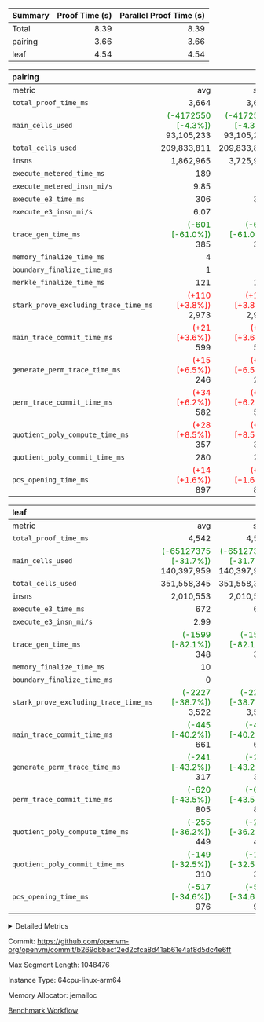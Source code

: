 | Summary | Proof Time (s) | Parallel Proof Time (s) |
|:---|---:|---:|
| Total |  8.39 |  8.39 |
| pairing |  3.66 |  3.66 |
| leaf |  4.54 |  4.54 |


| pairing |||||
|:---|---:|---:|---:|---:|
|metric|avg|sum|max|min|
| `total_proof_time_ms ` |  3,664 |  3,664 |  3,664 |  3,664 |
| `main_cells_used     ` | <span style='color: green'>(-4172550 [-4.3%])</span> 93,105,233 | <span style='color: green'>(-4172550 [-4.3%])</span> 93,105,233 | <span style='color: green'>(-4172550 [-4.3%])</span> 93,105,233 | <span style='color: green'>(-4172550 [-4.3%])</span> 93,105,233 |
| `total_cells_used    ` |  209,833,811 |  209,833,811 |  209,833,811 |  209,833,811 |
| `insns               ` |  1,862,965 |  3,725,930 |  1,862,965 |  1,862,965 |
| `execute_metered_time_ms` |  189 | -          | -          | -          |
| `execute_metered_insn_mi/s` |  9.85 | -          |  9.85 |  9.85 |
| `execute_e3_time_ms  ` |  306 |  306 |  306 |  306 |
| `execute_e3_insn_mi/s` |  6.07 | -          |  6.07 |  6.07 |
| `trace_gen_time_ms   ` | <span style='color: green'>(-601 [-61.0%])</span> 385 | <span style='color: green'>(-601 [-61.0%])</span> 385 | <span style='color: green'>(-601 [-61.0%])</span> 385 | <span style='color: green'>(-601 [-61.0%])</span> 385 |
| `memory_finalize_time_ms` |  4 |  4 |  4 |  4 |
| `boundary_finalize_time_ms` |  1 |  1 |  1 |  1 |
| `merkle_finalize_time_ms` |  121 |  121 |  121 |  121 |
| `stark_prove_excluding_trace_time_ms` | <span style='color: red'>(+110 [+3.8%])</span> 2,973 | <span style='color: red'>(+110 [+3.8%])</span> 2,973 | <span style='color: red'>(+110 [+3.8%])</span> 2,973 | <span style='color: red'>(+110 [+3.8%])</span> 2,973 |
| `main_trace_commit_time_ms` | <span style='color: red'>(+21 [+3.6%])</span> 599 | <span style='color: red'>(+21 [+3.6%])</span> 599 | <span style='color: red'>(+21 [+3.6%])</span> 599 | <span style='color: red'>(+21 [+3.6%])</span> 599 |
| `generate_perm_trace_time_ms` | <span style='color: red'>(+15 [+6.5%])</span> 246 | <span style='color: red'>(+15 [+6.5%])</span> 246 | <span style='color: red'>(+15 [+6.5%])</span> 246 | <span style='color: red'>(+15 [+6.5%])</span> 246 |
| `perm_trace_commit_time_ms` | <span style='color: red'>(+34 [+6.2%])</span> 582 | <span style='color: red'>(+34 [+6.2%])</span> 582 | <span style='color: red'>(+34 [+6.2%])</span> 582 | <span style='color: red'>(+34 [+6.2%])</span> 582 |
| `quotient_poly_compute_time_ms` | <span style='color: red'>(+28 [+8.5%])</span> 357 | <span style='color: red'>(+28 [+8.5%])</span> 357 | <span style='color: red'>(+28 [+8.5%])</span> 357 | <span style='color: red'>(+28 [+8.5%])</span> 357 |
| `quotient_poly_commit_time_ms` |  280 |  280 |  280 |  280 |
| `pcs_opening_time_ms ` | <span style='color: red'>(+14 [+1.6%])</span> 897 | <span style='color: red'>(+14 [+1.6%])</span> 897 | <span style='color: red'>(+14 [+1.6%])</span> 897 | <span style='color: red'>(+14 [+1.6%])</span> 897 |

| leaf |||||
|:---|---:|---:|---:|---:|
|metric|avg|sum|max|min|
| `total_proof_time_ms ` |  4,542 |  4,542 |  4,542 |  4,542 |
| `main_cells_used     ` | <span style='color: green'>(-65127375 [-31.7%])</span> 140,397,959 | <span style='color: green'>(-65127375 [-31.7%])</span> 140,397,959 | <span style='color: green'>(-65127375 [-31.7%])</span> 140,397,959 | <span style='color: green'>(-65127375 [-31.7%])</span> 140,397,959 |
| `total_cells_used    ` |  351,558,345 |  351,558,345 |  351,558,345 |  351,558,345 |
| `insns               ` |  2,010,553 |  2,010,553 |  2,010,553 |  2,010,553 |
| `execute_e3_time_ms  ` |  672 |  672 |  672 |  672 |
| `execute_e3_insn_mi/s` |  2.99 | -          |  2.99 |  2.99 |
| `trace_gen_time_ms   ` | <span style='color: green'>(-1599 [-82.1%])</span> 348 | <span style='color: green'>(-1599 [-82.1%])</span> 348 | <span style='color: green'>(-1599 [-82.1%])</span> 348 | <span style='color: green'>(-1599 [-82.1%])</span> 348 |
| `memory_finalize_time_ms` |  10 |  10 |  10 |  10 |
| `boundary_finalize_time_ms` |  0 |  0 |  0 |  0 |
| `stark_prove_excluding_trace_time_ms` | <span style='color: green'>(-2227 [-38.7%])</span> 3,522 | <span style='color: green'>(-2227 [-38.7%])</span> 3,522 | <span style='color: green'>(-2227 [-38.7%])</span> 3,522 | <span style='color: green'>(-2227 [-38.7%])</span> 3,522 |
| `main_trace_commit_time_ms` | <span style='color: green'>(-445 [-40.2%])</span> 661 | <span style='color: green'>(-445 [-40.2%])</span> 661 | <span style='color: green'>(-445 [-40.2%])</span> 661 | <span style='color: green'>(-445 [-40.2%])</span> 661 |
| `generate_perm_trace_time_ms` | <span style='color: green'>(-241 [-43.2%])</span> 317 | <span style='color: green'>(-241 [-43.2%])</span> 317 | <span style='color: green'>(-241 [-43.2%])</span> 317 | <span style='color: green'>(-241 [-43.2%])</span> 317 |
| `perm_trace_commit_time_ms` | <span style='color: green'>(-620 [-43.5%])</span> 805 | <span style='color: green'>(-620 [-43.5%])</span> 805 | <span style='color: green'>(-620 [-43.5%])</span> 805 | <span style='color: green'>(-620 [-43.5%])</span> 805 |
| `quotient_poly_compute_time_ms` | <span style='color: green'>(-255 [-36.2%])</span> 449 | <span style='color: green'>(-255 [-36.2%])</span> 449 | <span style='color: green'>(-255 [-36.2%])</span> 449 | <span style='color: green'>(-255 [-36.2%])</span> 449 |
| `quotient_poly_commit_time_ms` | <span style='color: green'>(-149 [-32.5%])</span> 310 | <span style='color: green'>(-149 [-32.5%])</span> 310 | <span style='color: green'>(-149 [-32.5%])</span> 310 | <span style='color: green'>(-149 [-32.5%])</span> 310 |
| `pcs_opening_time_ms ` | <span style='color: green'>(-517 [-34.6%])</span> 976 | <span style='color: green'>(-517 [-34.6%])</span> 976 | <span style='color: green'>(-517 [-34.6%])</span> 976 | <span style='color: green'>(-517 [-34.6%])</span> 976 |



<details>
<summary>Detailed Metrics</summary>

|  | keygen_time_ms | commit_exe_time_ms | app proof_time_ms | agg_layer_time_ms |
| --- | --- | --- | --- |
|  | 47 | 10 | 5,281 | 5,667 | 

| group | single_leaf_agg_time_ms | prove_segment_time_ms | num_children | memory_to_vec_partition_time_ms | insns | fri.log_blowup | execute_metered_time_ms | execute_metered_insn_mi/s | compute_user_public_values_proof_time_ms |
| --- | --- | --- | --- | --- | --- | --- | --- | --- | --- |
| leaf | 5,666 |  | 1 |  |  | 1 |  |  |  | 
| pairing |  | 5,020 |  | 24 | 1,862,965 | 1 | 189 | 9.85 | 57 | 

| group | air_name | quotient_deg | interactions | constraints |
| --- | --- | --- | --- | --- |
| leaf | AccessAdapterAir<2> | 2 | 5 | 12 | 
| leaf | AccessAdapterAir<4> | 2 | 5 | 12 | 
| leaf | AccessAdapterAir<8> | 2 | 5 | 12 | 
| leaf | FriReducedOpeningAir | 2 | 39 | 71 | 
| leaf | JalRangeCheckAir | 2 | 9 | 14 | 
| leaf | NativePoseidon2Air<BabyBearParameters>, 1> | 2 | 136 | 572 | 
| leaf | PhantomAir | 2 | 3 | 5 | 
| leaf | ProgramAir | 1 | 1 | 4 | 
| leaf | VariableRangeCheckerAir | 1 | 1 | 4 | 
| leaf | VmAirWrapper<AluNativeAdapterAir, FieldArithmeticCoreAir> | 2 | 15 | 27 | 
| leaf | VmAirWrapper<BranchNativeAdapterAir, BranchEqualCoreAir<1> | 2 | 11 | 25 | 
| leaf | VmAirWrapper<NativeAdapterAir<2, 0>, PublicValuesCoreAir> | 2 | 11 | 30 | 
| leaf | VmAirWrapper<NativeLoadStoreAdapterAir<1>, NativeLoadStoreCoreAir<1> | 2 | 15 | 20 | 
| leaf | VmAirWrapper<NativeLoadStoreAdapterAir<4>, NativeLoadStoreCoreAir<4> | 2 | 15 | 20 | 
| leaf | VmAirWrapper<NativeVectorizedAdapterAir<4>, FieldExtensionCoreAir> | 2 | 15 | 27 | 
| leaf | VmConnectorAir | 2 | 5 | 11 | 
| leaf | VolatileBoundaryAir | 2 | 7 | 19 | 
| pairing | AccessAdapterAir<16> | 2 | 5 | 12 | 
| pairing | AccessAdapterAir<2> | 2 | 5 | 12 | 
| pairing | AccessAdapterAir<32> | 2 | 5 | 12 | 
| pairing | AccessAdapterAir<4> | 2 | 5 | 12 | 
| pairing | AccessAdapterAir<8> | 2 | 5 | 12 | 
| pairing | BitwiseOperationLookupAir<8> | 2 | 2 | 4 | 
| pairing | KeccakVmAir | 2 | 321 | 4,513 | 
| pairing | MemoryMerkleAir<8> | 2 | 4 | 39 | 
| pairing | PersistentBoundaryAir<8> | 2 | 3 | 7 | 
| pairing | PhantomAir | 2 | 3 | 5 | 
| pairing | Poseidon2PeripheryAir<BabyBearParameters>, 1> | 2 | 1 | 286 | 
| pairing | ProgramAir | 1 | 1 | 4 | 
| pairing | RangeTupleCheckerAir<2> | 1 | 1 | 4 | 
| pairing | Rv32HintStoreAir | 2 | 18 | 28 | 
| pairing | VariableRangeCheckerAir | 1 | 1 | 4 | 
| pairing | VmAirWrapper<Rv32BaseAluAdapterAir, BaseAluCoreAir<4, 8> | 2 | 20 | 37 | 
| pairing | VmAirWrapper<Rv32BaseAluAdapterAir, LessThanCoreAir<4, 8> | 2 | 18 | 40 | 
| pairing | VmAirWrapper<Rv32BaseAluAdapterAir, ShiftCoreAir<4, 8> | 2 | 24 | 91 | 
| pairing | VmAirWrapper<Rv32BranchAdapterAir, BranchEqualCoreAir<4> | 2 | 11 | 20 | 
| pairing | VmAirWrapper<Rv32BranchAdapterAir, BranchLessThanCoreAir<4, 8> | 2 | 13 | 35 | 
| pairing | VmAirWrapper<Rv32CondRdWriteAdapterAir, Rv32JalLuiCoreAir> | 2 | 10 | 18 | 
| pairing | VmAirWrapper<Rv32IsEqualModAdapterAir<2, 1, 32, 32>, ModularIsEqualCoreAir<32, 4, 8> | 2 | 25 | 225 | 
| pairing | VmAirWrapper<Rv32JalrAdapterAir, Rv32JalrCoreAir> | 2 | 16 | 20 | 
| pairing | VmAirWrapper<Rv32LoadStoreAdapterAir, LoadSignExtendCoreAir<4, 8> | 2 | 18 | 33 | 
| pairing | VmAirWrapper<Rv32LoadStoreAdapterAir, LoadStoreCoreAir<4> | 2 | 17 | 40 | 
| pairing | VmAirWrapper<Rv32MultAdapterAir, DivRemCoreAir<4, 8> | 2 | 25 | 84 | 
| pairing | VmAirWrapper<Rv32MultAdapterAir, MulHCoreAir<4, 8> | 2 | 24 | 31 | 
| pairing | VmAirWrapper<Rv32MultAdapterAir, MultiplicationCoreAir<4, 8> | 2 | 19 | 19 | 
| pairing | VmAirWrapper<Rv32RdWriteAdapterAir, Rv32AuipcCoreAir> | 2 | 12 | 14 | 
| pairing | VmAirWrapper<Rv32VecHeapAdapterAir<1, 2, 2, 32, 32>, FieldExpressionCoreAir> | 2 | 415 | 480 | 
| pairing | VmAirWrapper<Rv32VecHeapAdapterAir<2, 1, 1, 32, 32>, FieldExpressionCoreAir> | 2 | 158 | 190 | 
| pairing | VmAirWrapper<Rv32VecHeapAdapterAir<2, 2, 2, 32, 32>, FieldExpressionCoreAir> | 2 | 428 | 457 | 
| pairing | VmConnectorAir | 2 | 5 | 11 | 

| group | air_name | idx | rows | prep_cols | perm_cols | main_cols | cells |
| --- | --- | --- | --- | --- | --- | --- | --- |
| leaf | AccessAdapterAir<2> | 0 | 1,048,576 |  | 16 | 11 | 28,311,552 | 
| leaf | AccessAdapterAir<4> | 0 | 524,288 |  | 16 | 13 | 15,204,352 | 
| leaf | AccessAdapterAir<8> | 0 | 16,384 |  | 16 | 17 | 540,672 | 
| leaf | FriReducedOpeningAir | 0 | 1,048,576 |  | 84 | 27 | 116,391,936 | 
| leaf | JalRangeCheckAir | 0 | 65,536 |  | 28 | 12 | 2,621,440 | 
| leaf | NativePoseidon2Air<BabyBearParameters>, 1> | 0 | 131,072 |  | 312 | 398 | 93,061,120 | 
| leaf | PhantomAir | 0 | 32,768 |  | 12 | 6 | 589,824 | 
| leaf | ProgramAir | 0 | 1,048,576 |  | 8 | 10 | 18,874,368 | 
| leaf | VariableRangeCheckerAir | 0 | 262,144 | 2 | 8 | 1 | 2,359,296 | 
| leaf | VmAirWrapper<AluNativeAdapterAir, FieldArithmeticCoreAir> | 0 | 1,048,576 |  | 36 | 29 | 68,157,440 | 
| leaf | VmAirWrapper<BranchNativeAdapterAir, BranchEqualCoreAir<1> | 0 | 262,144 |  | 28 | 23 | 13,369,344 | 
| leaf | VmAirWrapper<NativeAdapterAir<2, 0>, PublicValuesCoreAir> | 0 | 64 |  | 28 | 27 | 3,520 | 
| leaf | VmAirWrapper<NativeLoadStoreAdapterAir<1>, NativeLoadStoreCoreAir<1> | 0 | 524,288 |  | 40 | 21 | 31,981,568 | 
| leaf | VmAirWrapper<NativeLoadStoreAdapterAir<4>, NativeLoadStoreCoreAir<4> | 0 | 131,072 |  | 40 | 27 | 8,781,824 | 
| leaf | VmAirWrapper<NativeVectorizedAdapterAir<4>, FieldExtensionCoreAir> | 0 | 262,144 |  | 36 | 38 | 19,398,656 | 
| leaf | VmConnectorAir | 0 | 2 | 1 | 16 | 5 | 42 | 
| leaf | VolatileBoundaryAir | 0 | 262,144 |  | 20 | 12 | 8,388,608 | 

| group | air_name | segment | rows | prep_cols | perm_cols | main_cols | cells |
| --- | --- | --- | --- | --- | --- | --- | --- |
| pairing | AccessAdapterAir<16> | 0 | 262,144 |  | 16 | 25 | 10,747,904 | 
| pairing | AccessAdapterAir<32> | 0 | 131,072 |  | 16 | 41 | 7,471,104 | 
| pairing | AccessAdapterAir<8> | 0 | 524,288 |  | 16 | 17 | 17,301,504 | 
| pairing | BitwiseOperationLookupAir<8> | 0 | 65,536 | 3 | 8 | 2 | 655,360 | 
| pairing | MemoryMerkleAir<8> | 0 | 32,768 |  | 16 | 32 | 1,572,864 | 
| pairing | PersistentBoundaryAir<8> | 0 | 32,768 |  | 12 | 20 | 1,048,576 | 
| pairing | PhantomAir | 0 | 1 |  | 12 | 6 | 18 | 
| pairing | Poseidon2PeripheryAir<BabyBearParameters>, 1> | 0 | 32,768 |  | 8 | 300 | 10,092,544 | 
| pairing | ProgramAir | 0 | 32,768 |  | 8 | 10 | 589,824 | 
| pairing | RangeTupleCheckerAir<2> | 0 | 524,288 | 2 | 8 | 1 | 4,718,592 | 
| pairing | Rv32HintStoreAir | 0 | 256 |  | 44 | 32 | 19,456 | 
| pairing | VariableRangeCheckerAir | 0 | 262,144 | 2 | 8 | 1 | 2,359,296 | 
| pairing | VmAirWrapper<Rv32BaseAluAdapterAir, BaseAluCoreAir<4, 8> | 0 | 1,048,576 |  | 52 | 36 | 92,274,688 | 
| pairing | VmAirWrapper<Rv32BaseAluAdapterAir, LessThanCoreAir<4, 8> | 0 | 65,536 |  | 40 | 37 | 5,046,272 | 
| pairing | VmAirWrapper<Rv32BaseAluAdapterAir, ShiftCoreAir<4, 8> | 0 | 2,048 |  | 52 | 53 | 215,040 | 
| pairing | VmAirWrapper<Rv32BranchAdapterAir, BranchEqualCoreAir<4> | 0 | 262,144 |  | 28 | 26 | 14,155,776 | 
| pairing | VmAirWrapper<Rv32BranchAdapterAir, BranchLessThanCoreAir<4, 8> | 0 | 131,072 |  | 32 | 32 | 8,388,608 | 
| pairing | VmAirWrapper<Rv32CondRdWriteAdapterAir, Rv32JalLuiCoreAir> | 0 | 8,192 |  | 28 | 18 | 376,832 | 
| pairing | VmAirWrapper<Rv32IsEqualModAdapterAir<2, 1, 32, 32>, ModularIsEqualCoreAir<32, 4, 8> | 0 | 32 |  | 56 | 166 | 7,104 | 
| pairing | VmAirWrapper<Rv32JalrAdapterAir, Rv32JalrCoreAir> | 0 | 65,536 |  | 36 | 28 | 4,194,304 | 
| pairing | VmAirWrapper<Rv32LoadStoreAdapterAir, LoadStoreCoreAir<4> | 0 | 1,048,576 |  | 52 | 41 | 97,517,568 | 
| pairing | VmAirWrapper<Rv32MultAdapterAir, MulHCoreAir<4, 8> | 0 | 256 |  | 72 | 39 | 28,416 | 
| pairing | VmAirWrapper<Rv32MultAdapterAir, MultiplicationCoreAir<4, 8> | 0 | 512 |  | 52 | 31 | 42,496 | 
| pairing | VmAirWrapper<Rv32RdWriteAdapterAir, Rv32AuipcCoreAir> | 0 | 32,768 |  | 28 | 20 | 1,572,864 | 
| pairing | VmAirWrapper<Rv32VecHeapAdapterAir<2, 1, 1, 32, 32>, FieldExpressionCoreAir> | 0 | 1,024 |  | 320 | 263 | 596,992 | 
| pairing | VmAirWrapper<Rv32VecHeapAdapterAir<2, 2, 2, 32, 32>, FieldExpressionCoreAir> | 0 | 16,384 |  | 604 | 497 | 18,038,784 | 
| pairing | VmConnectorAir | 0 | 2 | 1 | 16 | 5 | 42 | 

| group | idx | trace_gen_time_ms | total_proof_time_ms | total_cells_used | total_cells | stark_prove_excluding_trace_time_ms | quotient_poly_compute_time_ms | quotient_poly_commit_time_ms | perm_trace_commit_time_ms | pcs_opening_time_ms | memory_finalize_time_ms | main_trace_commit_time_ms | main_cells_used | insns | generate_perm_trace_time_ms | execute_e3_time_ms | execute_e3_insn_mi/s | boundary_finalize_time_ms |
| --- | --- | --- | --- | --- | --- | --- | --- | --- | --- | --- | --- | --- | --- | --- | --- | --- | --- | --- |
| leaf | 0 | 348 | 4,542 | 351,558,345 | 428,035,562 | 3,522 | 449 | 310 | 805 | 976 | 10 | 661 | 140,397,959 | 2,010,553 | 317 | 672 | 2.99 | 0 | 

| group | idx | trace_height_constraint | weighted_sum | threshold |
| --- | --- | --- | --- | --- |
| leaf | 0 | 0 | 7,274,628 | 2,013,265,921 | 
| leaf | 0 | 1 | 45,531,392 | 2,013,265,921 | 
| leaf | 0 | 2 | 3,637,314 | 2,013,265,921 | 
| leaf | 0 | 3 | 44,859,652 | 2,013,265,921 | 
| leaf | 0 | 4 | 262,144 | 2,013,265,921 | 
| leaf | 0 | 5 | 102,875,850 | 2,013,265,921 | 

| group | segment | trace_gen_time_ms | total_proof_time_ms | total_cells_used | total_cells | stark_prove_excluding_trace_time_ms | quotient_poly_compute_time_ms | quotient_poly_commit_time_ms | perm_trace_commit_time_ms | pcs_opening_time_ms | merkle_finalize_time_ms | memory_to_vec_partition_time_ms | memory_finalize_time_ms | main_trace_commit_time_ms | main_cells_used | insns | generate_perm_trace_time_ms | execute_e3_time_ms | execute_e3_insn_mi/s | boundary_finalize_time_ms |
| --- | --- | --- | --- | --- | --- | --- | --- | --- | --- | --- | --- | --- | --- | --- | --- | --- | --- | --- | --- | --- |
| pairing | 0 | 385 | 3,664 | 209,833,811 | 304,931,516 | 2,973 | 357 | 280 | 582 | 897 | 121 | 25 | 4 | 599 | 93,105,233 | 1,862,965 | 246 | 306 | 6.07 | 1 | 

| group | segment | trace_height_constraint | weighted_sum | threshold |
| --- | --- | --- | --- | --- |
| pairing | 0 | 0 | 5,382,342 | 2,013,265,921 | 
| pairing | 0 | 1 | 18,152,512 | 2,013,265,921 | 
| pairing | 0 | 2 | 2,691,171 | 2,013,265,921 | 
| pairing | 0 | 3 | 25,000,068 | 2,013,265,921 | 
| pairing | 0 | 4 | 131,072 | 2,013,265,921 | 
| pairing | 0 | 5 | 65,536 | 2,013,265,921 | 
| pairing | 0 | 6 | 6,016,192 | 2,013,265,921 | 
| pairing | 0 | 7 | 4,096 | 2,013,265,921 | 
| pairing | 0 | 8 | 58,426,029 | 2,013,265,921 | 

</details>


Commit: https://github.com/openvm-org/openvm/commit/b269dbbacf2ed2cfca8d41ab61e4af8d5dc4e6ff

Max Segment Length: 1048476

Instance Type: 64cpu-linux-arm64

Memory Allocator: jemalloc

[Benchmark Workflow](https://github.com/openvm-org/openvm/actions/runs/16488673058)
